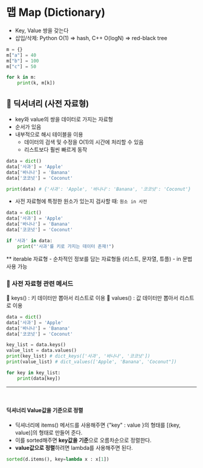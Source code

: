 # 맵 Map (Dictionary)

- Key, Value 쌍을 갖는다
- 삽입/삭제: Python O(1) ⇒ hash, C++ O(logN) ⇒ red-black tree

```python
m = {}
m["a"] = 40
m["b"] = 100
m["c"] = 50

for k in m:
	print(k, m[k])
```

## 📑 딕서녀리 (사전 자료형)

- key와 value의 쌍을 데이터로 가지는 자료형
- 순서가 있음
- 내부적으로 해시 테이블을 이용
  - 데이터의 검색 및 수정을 O(1)의 시간에 처리할 수 있음
  - 리스트보다 훨씬 빠르게 동작

```py
data = dict()
data['사과'] = 'Apple'
data['바나나'] = 'Banana'
data['코코넛'] = 'Coconut'

print(data) # {'사과': 'Apple', '바나나': 'Banana', '코코넛': 'Coconut'}
```

- 사전 자료형에 특정한 원소가 있는지 검사할 때: `원소 in 사전`

```py
data = dict()
data['사과'] = 'Apple'
data['바나나'] = 'Banana'
data['코코넛'] = 'Coconut'

if '사과' in data:
    print("'사과'를 키로 가지는 데이터 존재!")
```

\*\* iterable 자료형 - 순차적인 정보를 담는 자료형들 (리스트, 문자열, 튜플) - in 문법 사용 가능

### 🧷 사전 자료형 관련 메서드

📍 keys() : 키 데이터만 뽑아서 리스트로 이용
📍 values() : 값 데이터만 뽑아서 리스트로 이용

```py
data = dict()
data['사과'] = 'Apple'
data['바나나'] = 'Banana'
data['코코넛'] = 'Coconut'

key_list = data.keys()
value_list = data.values()
print(key_list) # dict_keys(['사과', '바나나', '코코넛'])
print(value_list) # dict_values(['Apple', 'Banana', 'Coconut"])

for key in key_list:
    print(data[key])
```

---

<br />

#### **딕셔너리 Value값을 기준으로 정렬**

- 딕셔너리에 items() 메서드를 사용해주면 {"key" : value }의 형태를 [(key, value)]의 형태로 만들어 준다.
- 이를 sorted해주면 **key값을 기준**으로 오름차순으로 정렬한다.
- **value값으로 정렬**하려면 lambda를 사용해주면 된다.

```python
sorted(d.items(), key=lambda x : x[1])
```
